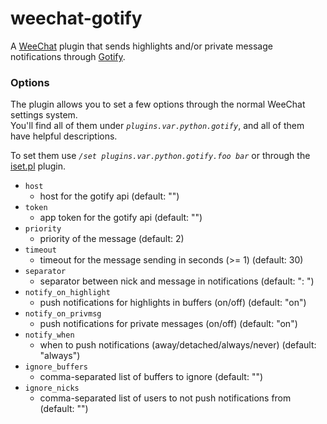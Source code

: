 # weechat-gotify

A [WeeChat](https://weechat.org/) plugin that sends highlights and/or private message notifications through [Gotify](https://github.com/gotify/).

### Options

The plugin allows you to set a few options through the normal WeeChat settings system.  
You'll find all of them under _`plugins.var.python.gotify`_, and all of them have helpful descriptions.

To set them use _`/set plugins.var.python.gotify.foo bar`_ or through the [iset.pl](https://weechat.org/scripts/source/iset.pl.html) plugin.

- `host`
	- host for the gotify api (default: "")
- `token`
	- app token for the gotify api (default: "")
- `priority`
	- priority of the message (default: 2)
- `timeout`
	- timeout for the message sending in seconds (>= 1) (default: 30)
- `separator`
	- separator between nick and message in notifications (default: ": ")
- `notify_on_highlight`
	- push notifications for highlights in buffers (on/off) (default: "on")
- `notify_on_privmsg`
	- push notifications for private messages (on/off) (default: "on")
- `notify_when`
	- when to push notifications (away/detached/always/never) (default: "always")
- `ignore_buffers`
	- comma-separated list of buffers to ignore (default: "")
- `ignore_nicks`
	- comma-separated list of users to not push notifications from (default: "")


